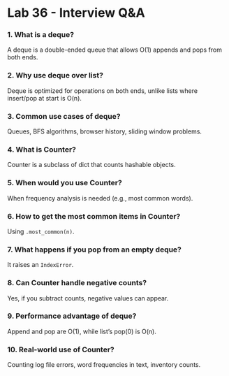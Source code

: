 # Lab 36 - Interview Q&A

### 1. What is a deque?
A deque is a double-ended queue that allows O(1) appends and pops from both ends.

### 2. Why use deque over list?
Deque is optimized for operations on both ends, unlike lists where insert/pop at start is O(n).

### 3. Common use cases of deque?
Queues, BFS algorithms, browser history, sliding window problems.

### 4. What is Counter?
Counter is a subclass of dict that counts hashable objects.

### 5. When would you use Counter?
When frequency analysis is needed (e.g., most common words).

### 6. How to get the most common items in Counter?
Using `.most_common(n)`.

### 7. What happens if you pop from an empty deque?
It raises an `IndexError`.

### 8. Can Counter handle negative counts?
Yes, if you subtract counts, negative values can appear.

### 9. Performance advantage of deque?
Append and pop are O(1), while list’s pop(0) is O(n).

### 10. Real-world use of Counter?
Counting log file errors, word frequencies in text, inventory counts.
